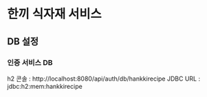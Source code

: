 # 한끼 식자재 서비스
## DB 설정
### 인증 서비스 DB
h2 콘솔 : http://localhost:8080/api/auth/db/hankkirecipe
JDBC URL : jdbc:h2:mem:hankkirecipe